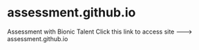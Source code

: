 # assessment.github.io
Assessment with Bionic Talent
Click this link to access site ---> assessment.github.io